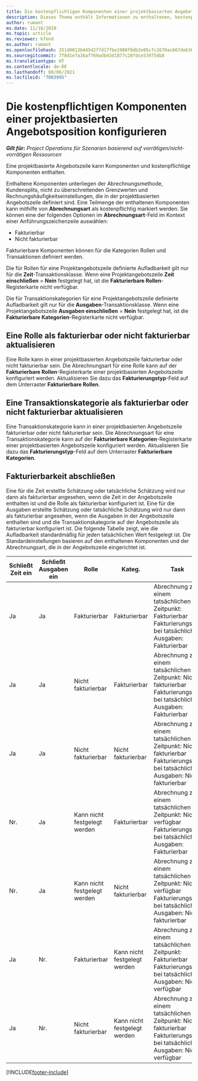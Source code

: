 ```yaml
---
title: Die kostenpflichtigen Komponenten einer projektbasierten Angebotsposition konfigurieren
description: Dieses Thema enthält Informationen zu enthaltenen, kostenpflichtigen und nicht kostenpflichtigen Komponenten in projektbasierten Angebotszeilen.
author: rumant
ms.date: 11/18/2020
ms.topic: article
ms.reviewer: kfend
ms.author: rumant
ms.openlocfilehash: 251d0013b445d2f7d17fbe1908f0db2e05cfc2670ac667deb363c98f608a2aef
ms.sourcegitcommit: 7f8d1e7a16af769adb43d1877c28fdce53975db8
ms.translationtype: HT
ms.contentlocale: de-DE
ms.lasthandoff: 08/06/2021
ms.locfileid: "7003995"
---
```

# <a name="configure-the-chargeable-components-of-a-project-based-quote-line"></a>Die kostenpflichtigen Komponenten einer projektbasierten Angebotsposition konfigurieren

_**Gilt für:** Project Operations für Szenarien basierend auf vorrätigen/nicht-vorrätigen Ressourcen_

Eine projektbasierte Angebotszeile kann Komponenten und kostenpflichtige Komponenten enthalten.

Enthaltene Komponenten unterliegen der Abrechnungsmethode, Kundensplits, nicht zu überschreitenden Grenzwerten und Rechnungshäufigkeitseinstellungen, die in der projektbasierten Angebotszeile definiert sind.
Eine Teilmenge der enthaltenen Komponenten kann mithilfe von **Abrechnungsart** als kostenpflichtig markiert werden. Sie können eine der folgenden Optionen im **Abrechnungsart**-Feld im Kontext einer Anführungszeichenzeile auswählen:

   - Fakturierbar
   - Nicht fakturierbar

Fakturierbare Komponenten können für die Kategorien Rollen und Transaktionen definiert werden.

Die für Rollen für eine Projektangebotszeile definierte Aufladbarkeit gilt nur für die **Zeit**-Transaktionsklasse. Wenn eine Projektangebotszeile **Zeit einschließen** = **Nein** festgelegt hat, ist die **Fakturierbare Rollen**-Registerkarte nicht verfügbar.

Die für Transaktionskategorien für eine Projektangebotszeile definierte Aufladbarkeit gilt nur für die **Ausgaben**-Transaktionsklasse. Wenn eine Projektangebotszeile **Ausgaben einschließen** = **Nein** festgelegt hat, ist die **Fakturierbare Kategorien**-Registerkarte nicht verfügbar.

## <a name="update-a-role-to-be-chargeable-or-non-chargeable"></a>Eine Rolle als fakturierbar oder nicht fakturierbar aktualisieren
Eine Rolle kann in einer projektbasierten Angebotszeile fakturierbar oder nicht fakturierbar sein. Die Abrechnungsart für eine Rolle kann auf der **Fakturierbare Rollen**-Registerkarte einer projektbasierten Angebotszeile konfiguriert werden. Aktualisieren Sie dazu das **Fakturierungstyp**-Feld auf dem Unterraster **Fakturierbare Rollen**. 

## <a name="update-a-transaction-category-to-be-chargeable-or-non-chargeable"></a>Eine Transaktionskategorie als fakturierbar oder nicht fakturierbar aktualisieren
Eine Transaktionskategorie kann in einer projektbasierten Angebotszeile fakturierbar oder nicht fakturierbar sein. Die Abrechnungsart für eine Transaktionskategorie kann auf der **Fakturierbare Kategorien**-Registerkarte einer projektbasierten Angebotszeile konfiguriert werden. Aktualisieren Sie dazu das **Fakturierungstyp**-Feld auf dem Unterraster **Fakturierbare Kategorien**. 

## <a name="resolve-chargeability"></a>Fakturierbarkeit abschließen

Eine für die Zeit erstellte Schätzung oder tatsächliche Schätzung wird nur dann als fakturierbar angesehen, wenn die Zeit in der Angebotszeile enthalten ist und die Rolle als fakturierbar konfiguriert ist.
Eine für die Ausgaben erstellte Schätzung oder tatsächliche Schätzung wird nur dann als fakturierbar angesehen, wenn die Ausgaben in der Angebotszeile enthalten sind und die Transaktionskategorie auf der Angebotszeile als fakturierbar konfiguriert ist. Die folgende Tabelle zeigt, wie die Aufladbarkeit standardmäßig für jeden tatsächlichen Wert festgelegt ist. Die Standardeinstellungen basieren auf den enthaltenen Komponenten und der Abrechnungsart, die in der Angebotszeile eingerichtet ist.

| Schließt Zeit ein | Schließt Ausgaben ein | Rolle | Kateg. | Task |
| --- | --- | --- | --- | --- |
| Ja | Ja | Fakturierbar | Fakturierbar | Abrechnung zu einem tatsächlichen Zeitpunkt: Fakturierbar </br>Fakturierungstyp bei tatsächlichen Ausgaben: Fakturierbar |
| Ja | Ja | Nicht fakturierbar | Fakturierbar | Abrechnung zu einem tatsächlichen Zeitpunkt: Nicht fakturierbar </br>Fakturierungstyp bei tatsächlichen Ausgaben: Fakturierbar |
| Ja | Ja | Nicht fakturierbar | Nicht fakturierbar | Abrechnung zu einem tatsächlichen Zeitpunkt: Nicht fakturierbar </br>Fakturierungstyp bei tatsächlichen Ausgaben: Nicht fakturierbar |
| Nr. | Ja | Kann nicht festgelegt werden | Fakturierbar | Abrechnung zu einem tatsächlichen Zeitpunkt: Nicht verfügbar </br>Fakturierungstyp bei tatsächlichen Ausgaben: Fakturierbar |
| Nr. | Ja | Kann nicht festgelegt werden | Nicht fakturierbar | Abrechnung zu einem tatsächlichen Zeitpunkt: Nicht verfügbar </br>Fakturierungstyp bei tatsächlichen Ausgaben: Nicht fakturierbar |
| Ja | Nr. | Fakturierbar | Kann nicht festgelegt werden | Abrechnung zu einem tatsächlichen Zeitpunkt: Fakturierbar </br>Fakturierungstyp bei tatsächlichen Ausgaben: Nicht verfügbar |
| Ja | Nr. | Nicht fakturierbar | Kann nicht festgelegt werden | Abrechnung zu einem tatsächlichen Zeitpunkt: Nicht fakturierbar </br> Fakturierungstyp bei tatsächlichen Ausgaben: Nicht verfügbar |


[!INCLUDE[footer-include](../includes/footer-banner.md)]